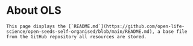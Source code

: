 # About OLS

```{note}
This page displays the [`README.md`](https://github.com/open-life-science/open-seeds-self-organised/blob/main/README.md), a base file from the GitHub repository all resources are stored.
```

```{include} ../README.md
```